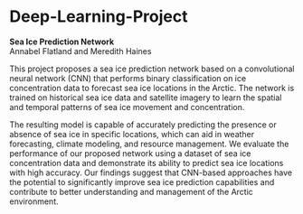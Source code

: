 # Deep-Learning-Project
**Sea Ice Prediction Network** <br />
Annabel Flatland and Meredith Haines <br />

This project proposes a sea ice prediction network based on a convolutional neural network (CNN) that performs binary classification on ice concentration data to forecast sea ice locations in the Arctic. The network is trained on historical sea ice data and satellite imagery to learn the spatial and temporal patterns of sea ice movement and concentration. <br />

The resulting model is capable of accurately predicting the presence or absence of sea ice in specific locations, which can aid in weather forecasting, climate modeling, and resource management. We evaluate the performance of our proposed network using a dataset of sea ice concentration data and demonstrate its ability to predict sea ice locations with high accuracy. Our findings suggest that CNN-based approaches have the potential to significantly improve sea ice prediction capabilities and contribute to better understanding and management of the Arctic environment.

